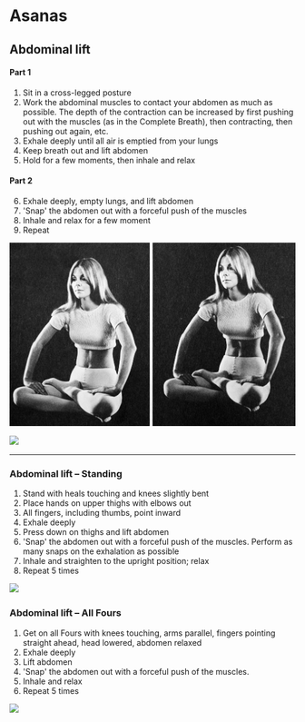 

# Asanas

## Abdominal lift

#### Part 1
1. Sit in a cross-legged posture
2. Work the abdominal muscles to contact your abdomen as much as possible. The depth of the contraction can be increased by first pushing out with the muscles (as in the Complete Breath), then contracting, then pushing out again, etc.
3. Exhale deeply until all air is emptied from your lungs
4. Keep breath out and lift abdomen
5. Hold for a few moments, then inhale and relax

#### Part 2
6. Exhale deeply, empty lungs, and lift abdomen
7. 'Snap' the abdomen out with a forceful push of the muscles
8. Inhale and relax for a few moment
9. Repeat

![](images/yoga-abdominal-lift-01.jpg)

![](images/yoga-abdominal-lift-02.jpg)

---

### Abdominal lift – Standing
1. Stand with heals touching and knees slightly bent
2. Place hands on upper thighs with elbows out
3. All fingers, including thumbs, point inward
4. Exhale deeply
5. Press down on thighs and lift abdomen
6. 'Snap' the abdomen out with a forceful push of the muscles. Perform as many snaps on the exhalation as possible
7. Inhale and straighten to the upright position; relax
9. Repeat 5 times

![](images/yoga-abdominal-lift-standing-01.png)

### Abdominal lift – All Fours
1. Get on all Fours with knees touching, arms parallel, fingers pointing straight ahead, head lowered, abdomen relaxed
2. Exhale deeply
3. Lift abdomen
4. 'Snap' the abdomen out with a forceful push of the muscles.
5. Inhale and relax
6. Repeat 5 times


![](images/yoga-abdominal-lift-all-fours-01.png)
